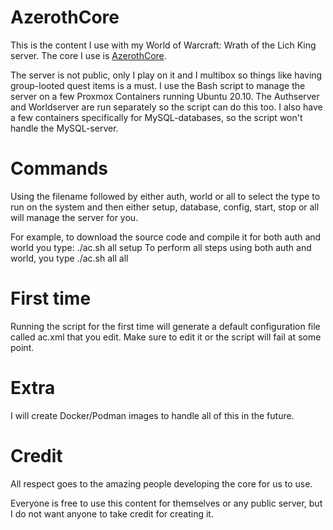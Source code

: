 # AzerothCore
This is the content I use with my World of Warcraft: Wrath of the Lich King server. The core I use is [AzerothCore](https://github.com/azerothcore/azerothcore-wotlk).

The server is not public, only I play on it and I multibox so things like having group-looted quest items is a must. I use the Bash script to manage the server on a few Proxmox Containers running Ubuntu 20.10. The Authserver and Worldserver are run separately so the script can do this too. I also have a few containers specifically for MySQL-databases, so the script won't handle the MySQL-server.

# Commands
Using the filename followed by either auth, world or all to select the type to run on the system and then either setup, database, config, start, stop or all will manage the server for you.

For example, to download the source code and compile it for both auth and world you type: ./ac.sh all setup
To perform all steps using both auth and world, you type ./ac.sh all all

# First time
Running the script for the first time will generate a default configuration file called ac.xml that you edit. Make sure to edit it or the script will fail at some point.

# Extra
I will create Docker/Podman images to handle all of this in the future.

# Credit
All respect goes to the amazing people developing the core for us to use.

Everyone is free to use this content for themselves or any public server, but I do not want anyone to take credit for creating it.
